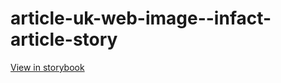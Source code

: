 # article-uk-web-image--infact-article-story

[View in storybook](https://raw.githack.com/Independent-Digital-News-and-Media-Ltd/indy-pwamp-sb/PR-1199-sb/index.html?path=/story/article-uk-web-image--infact-article-story)